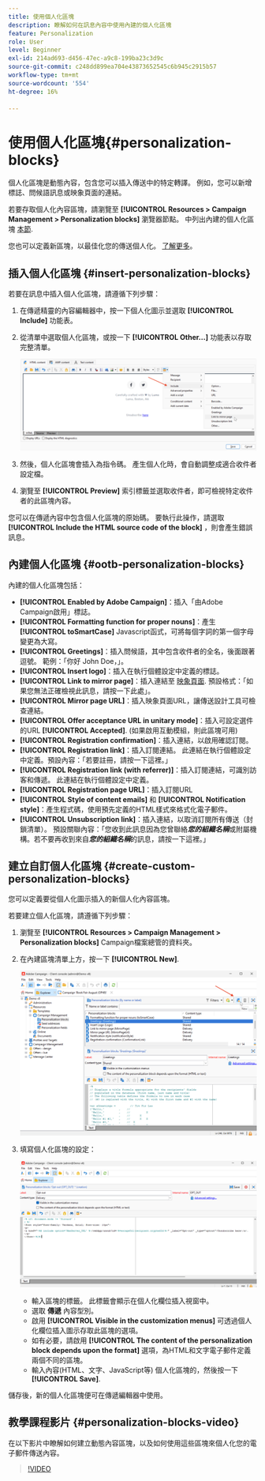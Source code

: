 ```yaml
---
title: 使用個人化區塊
description: 瞭解如何在訊息內容中使用內建的個人化區塊
feature: Personalization
role: User
level: Beginner
exl-id: 214ad693-d456-47ec-a9c8-199ba23c3d9c
source-git-commit: c248dd899ea704e43873652545c6b945c2915b57
workflow-type: tm+mt
source-wordcount: '554'
ht-degree: 16%

---
```


# 使用個人化區塊{#personalization-blocks}

個人化區塊是動態內容，包含您可以插入傳送中的特定轉譯。 例如，您可以新增標誌、問候語訊息或映象頁面的連結。

若要存取個人化內容區塊，請瀏覽至 **[!UICONTROL Resources > Campaign Management > Personalization blocks]** 瀏覽器節點。 中列出內建的個人化區塊 [本節](#ootb-personalization-blocks).

您也可以定義新區塊，以最佳化您的傳送個人化。 [了解更多](#create-custom-personalization-blocks)。

## 插入個人化區塊 {#insert-personalization-blocks}

若要在訊息中插入個人化區塊，請遵循下列步驟：

1. 在傳遞精靈的內容編輯器中，按一下個人化圖示並選取 **[!UICONTROL Include]** 功能表。
1. 從清單中選取個人化區塊，或按一下 **[!UICONTROL Other...]** 功能表以存取完整清單。

   ![](assets/perso-content-block.png)

1. 然後，個人化區塊會插入為指令碼。 產生個人化時，會自動調整成適合收件者設定檔。
1. 瀏覽至 **[!UICONTROL Preview]** 索引標籤並選取收件者，即可檢視特定收件者的此區塊內容。

您可以在傳遞內容中包含個人化區塊的原始碼。 要執行此操作，請選取 **[!UICONTROL Include the HTML source code of the block]** ，則會產生錯誤訊息。

## 內建個人化區塊 {#ootb-personalization-blocks}

內建的個人化區塊包括：

* **[!UICONTROL Enabled by Adobe Campaign]**：插入「由Adobe Campaign啟用」標誌。
* **[!UICONTROL Formatting function for proper nouns]**：產生 **[!UICONTROL toSmartCase]** Javascript函式，可將每個字詞的第一個字母變更為大寫。
* **[!UICONTROL Greetings]**：插入問候語，其中包含收件者的全名，後面跟著逗號。 範例：「你好 John Doe，」。
* **[!UICONTROL Insert logo]**：插入在執行個體設定中定義的標誌。
* **[!UICONTROL Link to mirror page]**：插入連結至 [映象頁面](mirror-page.md). 預設格式：「如果您無法正確檢視此訊息，請按一下此處」。
* **[!UICONTROL Mirror page URL]**：插入映象頁面URL，讓傳送設計工具可檢查連結。
* **[!UICONTROL Offer acceptance URL in unitary mode]**：插入可設定選件的URL **[!UICONTROL Accepted]**. (如果啟用互動模組，則此區塊可用)
* **[!UICONTROL Registration confirmation]**：插入連結，以啟用確認訂閱。
* **[!UICONTROL Registration link]**：插入訂閱連結。 此連結在執行個體設定中定義。預設內容：「若要註冊，請按一下這裡。」
* **[!UICONTROL Registration link (with referrer)]**：插入訂閱連結，可識別訪客和傳遞。 此連結在執行個體設定中定義。
* **[!UICONTROL Registration page URL]**：插入訂閱URL
* **[!UICONTROL Style of content emails]** 和 **[!UICONTROL Notification style]**：產生程式碼，使用預先定義的HTML樣式來格式化電子郵件。
* **[!UICONTROL Unsubscription link]**：插入連結，以取消訂閱所有傳送（封鎖清單）。 預設關聯內容：「您收到此訊息因為您曾聯絡&#x200B;***您的組織名稱***&#x200B;或附屬機構。若不要再收到來自&#x200B;***您的組織名稱***&#x200B;的訊息，請按一下這裡。」

## 建立自訂個人化區塊 {#create-custom-personalization-blocks}

您可以定義要從個人化圖示插入的新個人化內容區塊。

若要建立個人化區塊，請遵循下列步驟：

1. 瀏覽至 **[!UICONTROL Resources > Campaign Management > Personalization blocks]** Campaign檔案總管的資料夾。
1. 在內建區塊清單上方，按一下 **[!UICONTROL New]**.

   ![](assets/perso-new-block.png)

1. 填寫個人化區塊的設定：

   ![](assets/perso-custom-block.png)

   * 輸入區塊的標籤。 此標籤會顯示在個人化欄位插入視窗中。
   * 選取 **傳遞** 內容型別。
   * 啟用 **[!UICONTROL Visible in the customization menus]** 可透過個人化欄位插入圖示存取此區塊的選項。
   * 如有必要，請啟用 **[!UICONTROL The content of the personalization block depends upon the format]** 選項，為HTML和文字電子郵件定義兩個不同的區塊。
   * 輸入內容(HTML、文字、JavaScript等) 個人化區塊的，然後按一下 **[!UICONTROL Save]**.

儲存後，新的個人化區塊便可在傳遞編輯器中使用。

## 教學課程影片 {#personalization-blocks-video}

在以下影片中瞭解如何建立動態內容區塊，以及如何使用這些區塊來個人化您的電子郵件傳送內容。

>[!VIDEO](https://video.tv.adobe.com/v/342088?quality=12)
